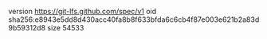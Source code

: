 version https://git-lfs.github.com/spec/v1
oid sha256:e8943e5dd8d430acc40fa8b8f633bfda6c6cb4f87e003e621b2a83d9b59312d8
size 54533
